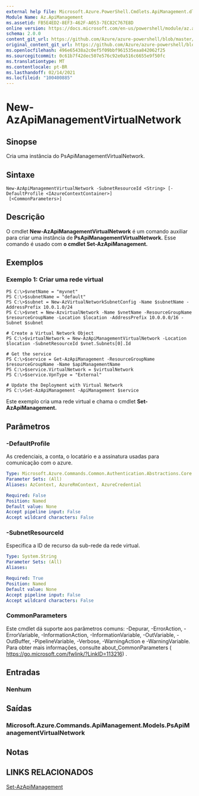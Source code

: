 ```yaml
---
external help file: Microsoft.Azure.PowerShell.Cmdlets.ApiManagement.dll-Help.xml
Module Name: Az.ApiManagement
ms.assetid: FB5E4ED2-8EF3-462F-A053-7EC82C767E8D
online version: https://docs.microsoft.com/en-us/powershell/module/az.apimanagement/new-azapimanagementvirtualnetwork
schema: 2.0.0
content_git_url: https://github.com/Azure/azure-powershell/blob/master/src/ApiManagement/ApiManagement/help/New-AzApiManagementVirtualNetwork.md
original_content_git_url: https://github.com/Azure/azure-powershell/blob/master/src/ApiManagement/ApiManagement/help/New-AzApiManagementVirtualNetwork.md
ms.openlocfilehash: 496e65438a2c0ef5f09bbf961535eaa842062f25
ms.sourcegitcommit: 0c61b7f42dec507e576c92e0a516c6655e9f50fc
ms.translationtype: MT
ms.contentlocale: pt-BR
ms.lasthandoff: 02/14/2021
ms.locfileid: "100400885"
---
```

# New-AzApiManagementVirtualNetwork

## Sinopse
Cria uma instância do PsApiManagementVirtualNetwork.

## Sintaxe

```
New-AzApiManagementVirtualNetwork -SubnetResourceId <String> [-DefaultProfile <IAzureContextContainer>]
 [<CommonParameters>]
```

## Descrição
O cmdlet **New-AzApiManagementVirtualNetwork** é um comando auxiliar para criar uma instância de **PsApiManagementVirtualNetwork.**
Esse comando é usado com **o cmdlet Set-AzApiManagement.**

## Exemplos

### Exemplo 1: Criar uma rede virtual
```
PS C:\>$vnetName = "myvnet"
PS C:\>$subnetName = "default"
PS C:\>$subnet = New-AzVirtualNetworkSubnetConfig -Name $subnetName -AddressPrefix 10.0.1.0/24
PS C:\>$vnet = New-AzvirtualNetwork -Name $vnetName -ResourceGroupName $resourceGroupName -Location $location -AddressPrefix 10.0.0.0/16 -Subnet $subnet

# Create a Virtual Network Object
PS C:\>$virtualNetwork = New-AzApiManagementVirtualNetwork -Location $location -SubnetResourceId $vnet.Subnets[0].Id

# Get the service
PS C:\>$service = Get-AzApiManagement -ResourceGroupName $resourceGroupName -Name $apiManagementName
PS C:\>$service.VirtualNetwork = $virtualNetwork
PS C:\>$service.VpnType = "External"

# Update the Deployment with Virtual Network
PS C:\>Set-AzApiManagement -ApiManagement $service
```

Este exemplo cria uma rede virtual e chama o cmdlet **Set-AzApiManagement.**

## Parâmetros

### -DefaultProfile
As credenciais, a conta, o locatário e a assinatura usadas para comunicação com o azure.

```yaml
Type: Microsoft.Azure.Commands.Common.Authentication.Abstractions.Core.IAzureContextContainer
Parameter Sets: (All)
Aliases: AzContext, AzureRmContext, AzureCredential

Required: False
Position: Named
Default value: None
Accept pipeline input: False
Accept wildcard characters: False
```

### -SubnetResourceId
Especifica a ID de recurso da sub-rede da rede virtual.

```yaml
Type: System.String
Parameter Sets: (All)
Aliases:

Required: True
Position: Named
Default value: None
Accept pipeline input: False
Accept wildcard characters: False
```

### CommonParameters
Este cmdlet dá suporte aos parâmetros comuns: -Depurar, -ErrorAction, -ErrorVariable, -InformationAction, -InformationVariable, -OutVariable, -OutBuffer, -PipelineVariable, -Verbose, -WarningAction e -WarningVariable. Para obter mais informações, consulte about_CommonParameters ( https://go.microsoft.com/fwlink/?LinkID=113216) .

## Entradas

### Nenhum

## Saídas

### Microsoft.Azure.Commands.ApiManagement.Models.PsApiManagementVirtualNetwork

## Notas

## LINKS RELACIONADOS

[Set-AzApiManagement](./Set-AzApiManagement.md)

